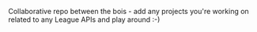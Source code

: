 Collaborative repo between the bois - add any projects you're working on related to any League APIs and play around :-)
